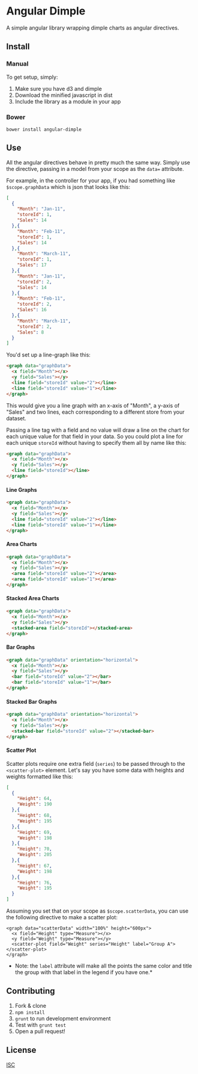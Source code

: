 # Angular Dimple

A simple angular library wrapping dimple charts as angular directives.

## Install

### Manual

To get setup, simply:

1. Make sure you have d3 and dimple
2. Download the minified javascript in dist
3. Include the library as a module in your app

### Bower

```
bower install angular-dimple
```

## Use

All the angular directives behave in pretty much the same way. Simply use the directive, passing in a model from your scope as the `data=` attribute.

For example, in the controller for your app, if you had something like `$scope.graphData` which is json that looks like this:

```json
[
  {
    "Month": "Jan-11",
    "storeId": 1,
    "Sales": 14
  },{
    "Month": "Feb-11",
    "storeId": 1,
    "Sales": 14
  },{
    "Month": "March-11",
    "storeId": 1,
    "Sales": 17
  },{
    "Month": "Jan-11",
    "storeId": 2,
    "Sales": 14
  },{
    "Month": "Feb-11",
    "storeId": 2,
    "Sales": 16
  },{
    "Month": "March-11",
    "storeId": 2,
    "Sales": 8
  }
]
```

You'd set up a line-graph like this:

```html
<graph data="graphData">
  <x field="Month"></x>
  <y field="Sales"></y>
  <line field="storeId" value="2"></line>
  <line field="storeId" value="1"></line>
</graph>
```

This would give you a line graph with an x-axis of "Month", a y-axis of "Sales" and two lines, each corresponding to a different store from your dataset.

Passing a line tag with a field and no value will draw a line on the chart for each unique value for that field in your data. So you could plot a line for each unique `storeId` without having to specify them all by name like this:

```html
<graph data="graphData">
  <x field="Month"></x>
  <y field="Sales"></y>
  <line field="storeId"></line>
</graph>
```

#### Line Graphs

```html
<graph data="graphData">
  <x field="Month"></x>
  <y field="Sales"></y>
  <line field="storeId" value="2"></line>
  <line field="storeId" value="1"></line>
</graph>
```

#### Area Charts

```html
<graph data="graphData">
  <x field="Month"></x>
  <y field="Sales"></y>
  <area field="storeId" value="2"></area>
  <area field="storeId" value="1"></area>
</graph>
```

#### Stacked Area Charts

```html
<graph data="graphData">
  <x field="Month"></x>
  <y field="Sales"></y>
  <stacked-area field="storeId"></stacked-area>
</graph>
```

#### Bar Graphs

```html
<graph data="graphData" orientation="horizontal">
  <x field="Month"></x>
  <y field="Sales"></y>
  <bar field="storeId" value="2"></bar>
  <bar field="storeId" value="1"></bar>
</graph>
```

#### Stacked Bar Graphs

```html
<graph data="graphData" orientation="horizontal">
  <x field="Month"></x>
  <y field="Sales"></y>
  <stacked-bar field="storeId" value="2"></stacked-bar>
</graph>
```

#### Scatter Plot

Scatter plots require one extra field (`series`) to be passed through to the `<scatter-plot>` element. Let's say you have some data with heights and weights formatted like this:

```json
[
  {
    "Height": 64,
    "Weight": 190
  },{
    "Height": 68,
    "Weight": 195
  },{
    "Height": 69,
    "Weight": 198
  },{
    "Height": 70,
    "Weight": 205
  },{
    "Height": 67,
    "Weight": 198
  },{
    "Height": 76,
    "Weight": 195
  }
]
```

Assuming you set that on your scope as `$scope.scatterData`, you can use the following directive to make a scatter plot:

```
<graph data="scatterData" width="100%" height="600px">
  <x field="Height" type="Measure"></x>
  <y field="Weight" type="Measure"></y>
  <scatter-plot field="Weight" series="Height" label="Group A"></scatter-plot>
</graph>
```

* Note: the `label` attribute will make all the points the same color and title the group with that label in the legend if you have one.*

## Contributing

1. Fork & clone
1. `npm install`
1. `grunt` to run development environment
1. Test with `grunt test`
1. Open a pull request!

## License

[ISC](http://en.wikipedia.org/wiki/ISC_license)
